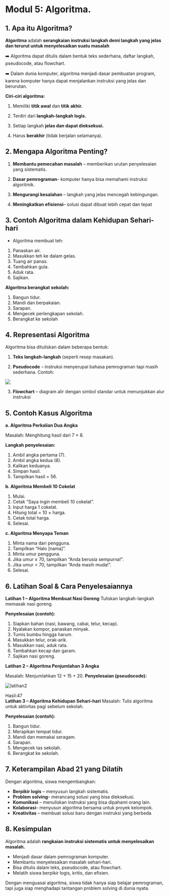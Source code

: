 # Modul 5: Algoritma.
## 1. Apa itu Algoritma?
**Algoritma** adalah **serangkaian instruksi langkah demi langkah yang jelas dan terurut untuk menyelesaikan suatu masalah**

➡️ Algoritma dapat ditulis dalam bentuk teks sederhana, daftar langkah, pseudocode, atau flowchart.

➡️ Dalam dunia komputer, algoritma menjadi dasar pembuatan program, karena komputer hanya dapat menjalankan instruksi yang jelas dan berurutan.

**Ciri-ciri algoritma:**
1. Memiliki **titik awal** dan **titik akhir.**


2. Terdiri dari **langkah-langkah logis.**


3. Setiap langkah **jelas dan dapat dieksekusi.**


4. Harus **berakhir** (tidak berjalan selamanya).

## 2. Mengapa Algoritma Penting?
1. **Membantu pemecahan masalah** – memberikan urutan penyelesaian yang sistematis.

2. **Dasar pemrograman**– komputer hanya bisa memahami instruksi algoritmik.
3. **Mengurangi kesalahan** – langkah yang jelas mencegah kebingungan.
4. **Meningkatkan efisiensi**– solusi dapat dibuat lebih cepat dan tepat

## 3. Contoh Algoritma dalam Kehidupan Sehari-hari
- Algoritma membuat teh:
1. Panaskan air.
2. Masukkan teh ke dalam gelas.
3. Tuang air panas.
4. Tambahkan gula.
5. Aduk rata.
6. Sajikan.

**Algoritma berangkat sekolah:**
1. Bangun tidur.
2. Mandi dan berpakaian.
3. Sarapan.
4. Mengecek perlengkapan sekolah.
5. Berangkat ke sekolah
## 4. Representasi Algoritma
Algoritma bisa dituliskan dalam beberapa bentuk:

1. **Teks langkah-langkah** (seperti resep masakan).


2. **Pseudocode** – instruksi menyerupai bahasa pemrograman tapi masih sederhana.
Contoh:

<img class="md-tab-left" src="/images/pseudo.jpg">

3. **Flowchart** – diagram alir dengan simbol standar untuk menunjukkan alur instruksi
## 5. Contoh Kasus Algoritma
**a. Algoritma Perkalian Dua Angka**

Masalah: Menghitung hasil dari 7 × 8.

**Langkah penyelesaian:**
1. Ambil angka pertama (7).
2. Ambil angka kedua (8).
3. Kalikan keduanya.
4. Simpan hasil.
5. Tampilkan hasil = 56.

**b. Algoritma Membeli 10 Cokelat**
1. Mulai.
2. Cetak “Saya ingin membeli 10 cokelat”.
3. Input harga 1 cokelat.
4. Hitung total = 10 × harga.
5. Cetak total harga.
6. Selesai.


**c. Algoritma Menyapa Teman**
1. Minta nama dari pengguna.
2. Tampilkan “Halo [nama]”.
3. Minta umur pengguna.
3. Jika umur ≥ 70, tampilkan “Anda berusia sempurna!”.
4. Jika umur < 70, tampilkan “Anda masih muda!”.
6. Selesai.



## 6. Latihan Soal & Cara Penyelesaiannya
**Latihan 1 – Algoritma Membuat Nasi Goreng**
Tuliskan langkah-langkah memasak nasi goreng.

**Penyelesaian (contoh):**
1. Siapkan bahan (nasi, bawang, cabai, telur, kecap).
2. Nyalakan kompor, panaskan minyak.
3. Tumis bumbu hingga harum.
4. Masukkan telur, orak-arik.
5. Masukkan nasi, aduk rata.
6. Tambahkan kecap dan garam.
7. Sajikan nasi goreng.

**Latihan 2 – Algoritma Penjumlahan 3 Angka**

Masalah: Menjumlahkan 12 + 15 + 20.
**Penyelesaian (pseudocode):**

![latihan2](/images/2.jpg)

Hasil:47<br>
**Latihan 3 – Algoritma Kehidupan Sehari-hari**
Masalah: Tulis algoritma untuk aktivitas pagi sebelum sekolah.

**Penyelesaian (contoh):**
1. Bangun tidur.
2. Merapikan tempat tidur.
3. Mandi dan memakai seragam.
4. Sarapan.
5. Mengecek tas sekolah.
6. Berangkat ke sekolah.
## 7. Keterampilan Abad 21 yang Dilatih
Dengan algoritma, siswa mengembangkan:

- **Berpikir logis** – menyusun langkah sistematis.
- **Problem solving**– merancang solusi yang bisa dieksekusi.
- **Komunikasi** – menuliskan instruksi yang bisa dipahami orang lain.
- **Kolaborasi**– menyusun algoritma bersama untuk proyek kelompok.
- **Kreativitas** – membuat solusi baru dengan instruksi yang berbeda
## 8. Kesimpulan
Algoritma adalah **rangkaian instruksi sistematis untuk menyelesaikan masalah.**

- Menjadi dasar dalam pemrograman komputer.
- Membantu menyelesaikan masalah sehari-hari.
- Bisa ditulis dalam teks, pseudocode, atau flowchart.
- Melatih siswa berpikir logis, kritis, dan efisien.

Dengan menguasai algoritma, siswa tidak hanya siap belajar pemrograman, tapi juga siap menghadapi tantangan problem solving di dunia nyata.

